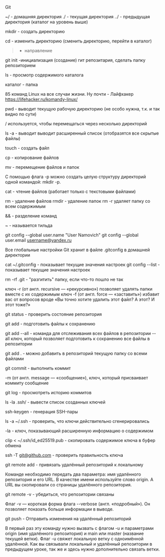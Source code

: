 Git

~/ - домашняя директория
./ - текущая директория
../ - предыдущая директория (каталог на уровень выше)

mkdir - создать директорию

cd - изменить директорию (сменить директорию, перейти в каталог)

> - направление

git init -инициализация (создание) гит репозитария, сделать папку репозиторием

ls - просмотр содержимого каталога

каталог - папка

85 команд Linux на все случаи жизни. Ну почти - Лайфхакер
https://lifehacker.ru/komandy-linux/

pwd - выводит текущую рабочую директорию (не особо нужна, т.к. и так видно по сути)

/ используется, чтобы перемещаться через несколько директорий

ls -a - выводит выводит расширенный список (отобразятся все скрытые файлы)

touch - создать файл

cp - копирование файлов

mv - перемещение файлов и папок

С помощью флага -p можно создать целую структуру директорий одной командой: mkdir -p.

cat - чтение файлов (работает только с текстовыми файлами)

rm - удаление файлов
rmdir - удаление папок
rm -r удаляет папку со всем содержимым

&& - разделение команд

~ - называется тильда

git config --global user.name "User Namovich" 
git config --global user.email username@yandex.ru

Все глобальные настройки Git хранит в файле .gitconfig в домашней директории

cat ~/.gitconfig  - показывает текущие значения настроек
git config --list - показывает текущие значения настроек

rm -rf .git - "разгитить" папку, если что-то пошло не так

ключ -r (от англ. recursive — «рекурсивно») позволяет удалять папки вместе с их содержимым
ключ -f (от англ. force — «заставить») избавит вас от вопросов вроде «Вы точно хотите удалить этот файл? А этот? И этот тоже?»

git status - проверить состояние репозитория

git add - подготовить файлы к сохранению

git add --all - команда для отслеживания всех файлов в репозитории
--all ключ, который позволяет подготовить к сохранению все файлы в репозитории

git add .  - можно добавить в репозиторий текущую папку со всеми файлами

git commit - выполнить коммит

-m (от англ. message — «сообщение»),  ключ, который присваивает коммиту сообщение

git log - просмотреть историю коммитов

ls -la .ssh/ - вывести список созданных ключей

ssh-keygen - генерация SSH-пары

ls -a ~/.ssh  - проверить, что ключи действительно сгенерировались

-la - ключ, показывающий расширенную информацию о содержимом

clip < ~/.ssh/id_ed25519.pub - скопировать содержимое ключа в буфер обмена

ssh -T git@github.com - проверить правильность ключа

git remote add - привязать удалённый репозиторий к локальному

Команде необходимо передать два параметра: имя удалённого репозитория и его URL. В качестве имени используйте слово origin. А URL вы скопировали со страницы удалённого репозитория.

git remote -v - убедиться, что репозитории связаны

Флаг -v — короткая форма флага --verbose (англ. «подробный»). Он позволяет показать больше информации в выводе.

git push -  Отправить изменения на удалённый репозиторий

В первый раз эту команду нужно вызвать с флагом -u и параметрами origin (имя удалённого репозитория) и main или master (название текущей ветки). Флаг -u свяжет локальную ветку с одноимённой удалённой. Как вы связывали локальный и удалённый репозитории в предыдущем уроке, так же и здесь нужно дополнительно связать ветки.